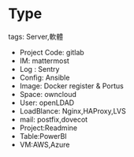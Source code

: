 # Type

tags: Server,軟體

<!--sec data-title="Type" data-id="0" data-nopdf="true" data-collapse=false ces-->

- Project Code: gitlab
- IM: mattermost
- Log : Sentry
- Config: Ansible
- Image: Docker register & Portus
- Space: owncloud
- User: openLDAD
- LoadBlance: Nginx,HAProxy,LVS
- mail: postfix,dovecot
- Project:Readmine
- Table:PowerBI
- VM:AWS,Azure

<!--endsec-->